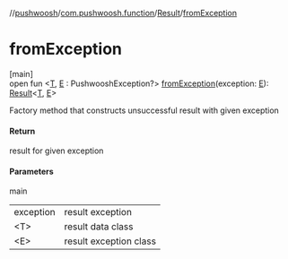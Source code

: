 //[pushwoosh](../../../index.md)/[com.pushwoosh.function](../index.md)/[Result](index.md)/[fromException](from-exception.md)

# fromException

[main]\
open fun &lt;[T](from-exception.md), [E](from-exception.md) : PushwooshException?&gt; [fromException](from-exception.md)(exception: [E](from-exception.md)): [Result](index.md)&lt;[T](from-exception.md), [E](from-exception.md)&gt;

Factory method that constructs unsuccessful result with given exception

#### Return

result for given exception

#### Parameters

main

| | |
|---|---|
| exception | result exception |
| &lt;T&gt; | result data class |
| &lt;E&gt; | result exception class |
